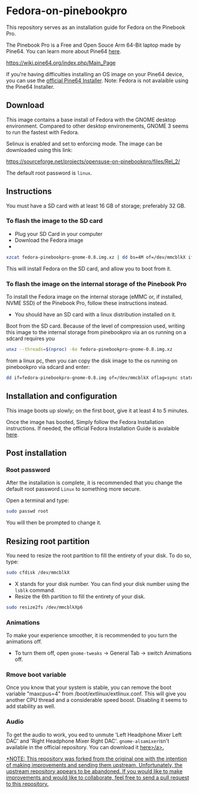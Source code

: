 # Fedora-on-pinebookpro
This repository serves as an installation guide for Fedora on the Pinebook Pro. 

The Pinebook Pro is a Free and Open Souce Arm 64-Bit laptop made by Pine64. 
You can learn more about Pine64 <a href="/https://www.pine64.org/">here</a>. 

https://wiki.pine64.org/index.php/Main_Page

If you're having difficulties installing an OS image on your Pine64 device, you can use the <a href="/https://github.com/pine64dev/PINE64-Installer/blob/master/README.md/">official Pine64 Installer</a>.
Note: Fedora is not avalaible using the Pine64 Installer. 

## Download 
This image contains a base install of Fedora with the GNOME desktop environment. 
Compared to other desktop environements, GNOME 3 seems to run the fastest with Fedora.

Selinux is enabled and set to enforcing mode.
The image can be downloaded using this link: 

https://sourceforge.net/projects/opensuse-on-pinebookpro/files/Rel_2/

The default root password is `linux`.

## Instructions

You must have a SD card with at least 16 GB of storage; preferably 32 GB.

### To flash the image to the SD card
- Plug your SD Card in your computer
- Download the Fedora image
- 
```bash
xzcat fedora-pinebookpro-gnome-0.8.img.xz | dd bs=4M of=/dev/mmcblkX iflag=fullblock oflag=direct status=progress && sync
```
This will install Fedora on the SD card, and allow you to boot from it. 

### To flash the image on the internal storage of the Pinebook Pro 

To install the Fedora image on the internal storage (eMMC or, if installed, NVME SSD) of the Pinebook Pro, follow these instructions instead. 

- You should have an SD card with a linux distribution installed on it. 

Boot from the SD card. 
Because of the level of compression used, writing this image to the internal storage from pinebookpro via an os running on a sdcard requires you

```bash
unxz --threads=$(nproc) -6e fedora-pinebookpro-gnome-0.8.img.xz
```

from a linux pc, then you can copy the disk image to the os running on pinebookpro via sdcard and enter:

```bash
dd if=fedora-pinebookpro-gnome-0.8.img of=/dev/mmcblkX oflag=sync status=progress bs=32M
```

## Installation and configuration
This image boots up slowly; on the first boot, give it at least 4 to 5 minutes. 

Once the image has booted, Simply follow the Fedora Installation instructions. 
If needed, the official Fedora Installation Guide is avalaible <a href="https://docs.fedoraproject.org/en-US/fedora/rawhide/install-guide/">here</a>. 

## Post installation
### Root password
After the installation is complete, it is recommended that you change the default root password `Linux` to something more secure.

Open a terminal and type:

```bash
sudo passwd root
```
You will then be prompted to change it. 

## Resizing root partition
You need to resize the root partition to fill the entirety of your disk. 
To do so, type:
 
```bash
sudo cfdisk /dev/mmcblkX
```
- X stands for your disk number. You can find your disk number using the `lsblk` command.
- Resize the 6th partition to fill the entirety of your disk. 

```bash
sudo resize2fs /dev/mmcblkXp6
```

### Animations 
To make your experience smoother, it is recommended to you turn the animations off. 
- To turn them off, open `gnome-tweaks` -> General Tab -> switch Animations off.

### Rmove boot variable
Once you know that your system is stable, you can remove the boot variable "maxcpus=4" from /boot/extlinux/extlinux.conf.
This will give you another CPU thread and a considerable speed boost. Disabling it seems to add stability as well.
### Audio
To get the audio to work, you eed to unmute 'Left Headphone Mixer Left DAC' and 'Right Headphone Mixer Right DAC'. 
`gnome-alsamixer`isn't available in the official repository. You can download it <a href="/https://rpmfind.net/linux/rpm2html/search.php?query=gnome-alsamixer/">here>/a>.



*NOTE: This repository was forked from the original one with the intention of making improvements and sending them upstream. Unfortunately, the upstream repository appears to be abandoned. If you would like to make improvements and would like to collaborate, feel free to send a pull request to this repository.
